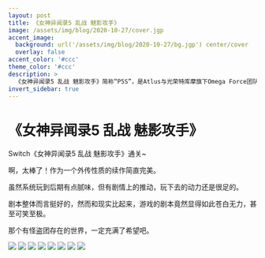 ```yaml
---
layout: post
title: 《女神异闻录5 乱战 魅影攻手》
image: /assets/img/blog/2020-10-27/cover.jgp
accent_image: 
  background: url('/assets/img/blog/2020-10-27/bg.jgp') center/cover
  overlay: false
accent_color: '#ccc'
theme_color: '#ccc'
description: >
  《女神异闻录5 乱战 魅影攻手》简称“P5S”，是Atlus与光荣特库摩旗下Omega Force团队合作开发的动作角色扮演游戏，作为《女神异闻录5》的延伸续作，其战斗系统袭承无双系列的动作风格，对来自《女神异闻录5》的角色扮演系统则予以简化，如移除了经营角色间日常社交的好感度系统。 
invert_sidebar: true
---
```


# 《女神异闻录5 乱战 魅影攻手》

Switch《女神异闻录5 乱战 魅影攻手》通关~

啊，太棒了！作为一个外传性质的续作简直完美。

虽然系统玩到后期有点腻味，但有剧情上的推动，玩下去的动力还是很足的。

剧本整体而言挺好的，然而和现实比起来，游戏的剧本竟然显得如此苍白无力，甚至可笑至极。

那个有怪盗团存在的世界，一定充满了希望吧。


![](/assets/img/blog/2020-10-27/1.jgp)
![](/assets/img/blog/2020-10-27/2.jgp)
![](/assets/img/blog/2020-10-27/3.jgp)
![](/assets/img/blog/2020-10-27/4.jgp)
![](/assets/img/blog/2020-10-27/5.jgp)
![](/assets/img/blog/2020-10-27/6.jgp)
![](/assets/img/blog/2020-10-27/7.jgp)
![](/assets/img/blog/2020-10-27/8.jgp)